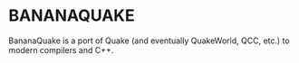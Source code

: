 # BANANAQUAKE

BananaQuake is a port of Quake (and eventually QuakeWorld, QCC, etc.) to modern compilers and C++.